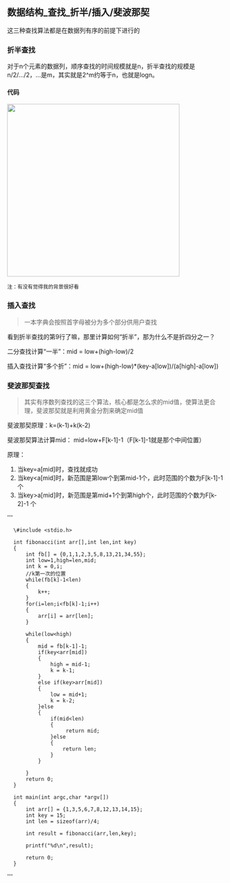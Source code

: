 ## 数据结构\_查找_折半/插入/斐波那契

这三种查找算法都是在数据列有序的前提下进行的

### 折半查找

对于n个元素的数据列，顺序查找的时间规模就是n，折半查找的规模是n/2/.../2，...是m，其实就是2^m约等于n，也就是logn。

#### 代码

<img src="https://raw.githubusercontent.com/arkulo56/thought/master/images/datastruct/halfSearch.png" width="400" />

`注：有没有觉得我的背景很好看`

### 插入查找

> 一本字典会按照首字母被分为多个部分供用户查找

看到折半查找的第9行了嘛，那里计算如何“折半”，那为什么不是折四分之一？

二分查找计算“一半”：mid = low+(high-low)/2

插入查找计算“多个折”：mid = low+(high-low)*(key-a[low])/(a[high]-a[low])

### 斐波那契查找

> 其实有序数列查找的这三个算法，核心都是怎么求的mid值，使算法更合理，斐波那契就是利用黄金分割来确定mid值

斐波那契原理：k=(k-1)+k(k-2)

斐波那契算法计算mid： mid=low+F[k-1]-1（F[k-1]-1就是那个中间位置）

原理：
1. 当key=a[mid]时，查找就成功
2. 当key<a[mid]时，新范围是第low个到第mid-1个，此时范围的个数为F[k-1]-1个
3. 当key>a[mid]时，新范围是第mid+1个到第high个，此时范围的个数为F[k-2]-1 个


'''

      \#include <stdio.h>

      int fibonacci(int arr[],int len,int key)
      {
          int fb[] = {0,1,1,2,3,5,8,13,21,34,55};
          int low=1,high=len,mid;
          int k = 0,i;
          //k第一次的位置
          while(fb[k]-1<len)
          {
              k++;
          }
          for(i=len;i<fb[k]-1;i++)
          {
              arr[i] = arr[len];
          }

          while(low<high)
          {
              mid = fb[k-1]-1;
              if(key<arr[mid])
              {
                  high = mid-1;
                  k = k-1;
              }
              else if(key>arr[mid])
              {
                  low = mid+1;
                  k = k-2;
              }else
              {
                  if(mid<len)
                  {
                       return mid;
                  }else
                  {
                      return len;
                  }
              }

          }
          return 0;
      }

      int main(int argc,char *argv[])
      {
          int arr[] = {1,3,5,6,7,8,12,13,14,15};
          int key = 15;
          int len = sizeof(arr)/4;

          int result = fibonacci(arr,len,key);

          printf("%d\n",result);

          return 0;
      }

'''